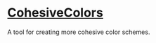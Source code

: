 # [CohesiveColors](http://javierbyte.github.io/cohesive-colors)

A tool for creating more cohesive color schemes.
